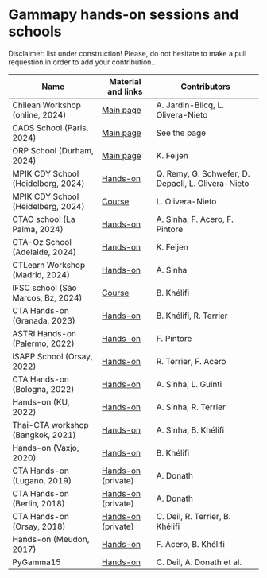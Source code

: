 # Gammapy hands-on sessions and schools

  Disclaimer: list under construction! Please, do not hesitate to make a pull requestion in order to add your contribution..
  

| Name                              | Material and links                                                                          | Contributors                    |
|-----------------------------------|---------------------------------------------------------------------------------------------|---------------------------------|
| Chilean Workshop (online, 2024)   | [Main page](https://indico.in2p3.fr/event/34684/overview)                                   | A. Jardin-Blicq, L. Olivera-Nieto |
| CADS School (Paris, 2024)         | [Main page](https://github.com/bkhelifi/CADS_2024)                                          | See the page                    |
| ORP School (Durham, 2024)         | [Main page](https://github.com/Astro-Kirsty/gammapy-ORP)                                    | K. Feijen                       |
| MPIK CDY School (Heidelberg, 2024)| [Hands-on](https://github.com/LauraOlivera/mpik-cdy-hands-on-session)                       | Q. Remy, G. Schwefer, D. Depaoli, L. Olivera-Nieto               
|MPIK CDY School (Heidelberg, 2024) | [Course](https://github.com/LauraOlivera/mpik-cdy-hands-on-session/blob/main/gammapy_course_Olivera-Nieto.pdf)   | L. Olivera-Nieto
| CTAO school (La Palma, 2024)      | [Hands-on](https://github.com/AtreyeeS/CTAO_school_notebook)                                | A. Sinha, F. Acero, F. Pintore  |
| CTA-Oz School (Adelaide, 2024)    | [Hands-on](https://github.com/Astro-Kirsty/gammapy_Adelaide_2024)                           | K. Feijen                       |
| CTLearn Workshop (Madrid, 2024)   | [Hands-on](https://github.com/AtreyeeS/CTLearn-Gammapy)                                     | A. Sinha                        |
| IFSC school (São Marcos, Bz, 2024)| [Course](https://github.com/bkhelifi/Brazil_2024)                                           | B. Khélifi                      |
| CTA Hands-on (Granada, 2023)      | [Hands-on](https://github.com/bkhelifi/CTAO-CTAC_Meeting_Granada_2023)                      | B. Khélifi, R. Terrier          |
| ASTRI Hands-on (Palermo, 2022)    | [Hands-on](https://indico.ict.inaf.it/event/1867/)                                          | F. Pintore                      |
| ISAPP School (Orsay, 2022)        | [Hands-on](https://github.com/registerrier/gammapy_hands_on_ISAPP_2022)                     | R. Terrier, F. Acero            |
| CTA Hands-on (Bologna, 2022)      | [Hands-on](https://github.com/AtreyeeS/CTAO-CTAC_Meeting_Bologna_2022)                      | A. Sinha, L. Guinti             |
| Hands-on (KU, 2022)               | [Hands-on](https://github.com/AtreyeeS/VHE-KU-workshop)                                     | A. Sinha, R. Terrier            |
| Thai-CTA workshop (Bangkok, 2021) | [Hands-on](https://github.com/AtreyeeS/gammapy-thai-cta)                                    | A. Sinha, B. Khélifi            |
| Hands-on (Vaxjo, 2020)            | [Hands-on](https://github.com/bkhelifi/tutorial_Vaxjo_2020)                                 | B. Khélifi                      |
| CTA Hands-on (Lugano, 2019)       | [Hands-on](https://indico.cta-observatory.org/event/1995/) (private)                        | A. Donath                       |
| CTA Hands-on (Berlin, 2018)       | [Hands-on](https://indico.cta-observatory.org/event/1711/page/118-overview) (private)       | A. Donath                       |
| CTA Hands-on (Orsay, 2018)        | [Hands-on](https://indico.cta-observatory.org/event/1575/sessions/2282/#20180518) (private) | C. Deil, R. Terrier, B. Khélifi |
| Hands-on (Meudon, 2017)           | [Hands-on](https://github.com/bkhelifi/gammapy-meudon-tutorial)                             | F. Acero, B. Khélifi            |
| PyGamma15                         | [Hands-on](https://github.com/gammapy/PyGamma15/tree/gh-pages/tutorials)                    | C. Deil, A. Donath et al.       | 

